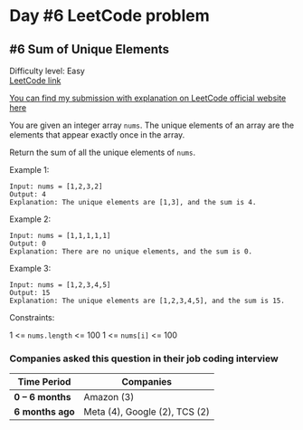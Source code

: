 # Day #6 LeetCode problem

## #6 Sum of Unique Elements

Difficulty level: Easy  
[LeetCode link](https://leetcode.com/problems/sum-of-unique-elements/description/)

[You can find my submission with explanation on LeetCode official website here](https://leetcode.com/problems/sum-of-unique-elements/solutions/7306800/beat-100-easy-to-follow-instructions-in-dbciu/)

You are given an integer array `nums`. The unique elements of an array are the elements that appear exactly once in the array.

Return the sum of all the unique elements of `nums`.

 

Example 1:
```
Input: nums = [1,2,3,2]
Output: 4
Explanation: The unique elements are [1,3], and the sum is 4.
```
Example 2:
```
Input: nums = [1,1,1,1,1]
Output: 0
Explanation: There are no unique elements, and the sum is 0.
```
Example 3:
```
Input: nums = [1,2,3,4,5]
Output: 15
Explanation: The unique elements are [1,2,3,4,5], and the sum is 15.
```

Constraints:

1 <= `nums.length` <= 100
1 <= `nums[i]` <= 100


### Companies asked this question in their job coding interview

| Time Period | Companies |
|--------------|------------|
| **0 – 6 months** | Amazon (3) |
| **6 months ago** | Meta (4), Google (2), TCS (2) |